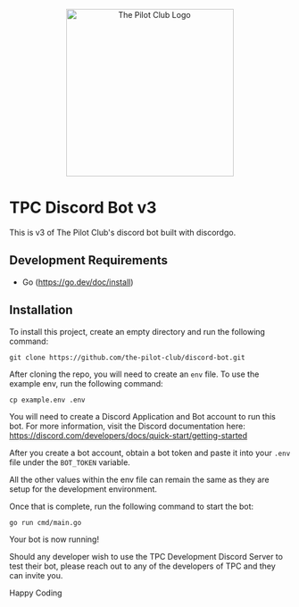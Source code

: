 <p align="center"><a href="https://thepilotclub.org" target="_blank"><img src="https://static1.squarespace.com/static/614689d3918044012d2ac1b4/t/616ff36761fabc72642806e3/1634726781251/TPC_FullColor_TransparentBg_1280x1024_72dpi.png" width="300" alt="The Pilot Club Logo"/></a></p>

# TPC Discord Bot v3

This is v3 of The Pilot Club's discord bot built with discordgo.


## Development Requirements

- Go (https://go.dev/doc/install)


## Installation

To install this project, create an empty directory and run the following command:

```
git clone https://github.com/the-pilot-club/discord-bot.git
```

After cloning the repo, you will need to create an ``env`` file. To use the example env, run the following command:

```
cp example.env .env
```

You will need to create a Discord Application and Bot account to run this bot. For more information, visit the Discord documentation here: https://discord.com/developers/docs/quick-start/getting-started

After you create a bot account, obtain a bot token and paste it into your ``.env`` file under the ``BOT_TOKEN`` variable.

All the other values within the env file can remain the same as they are setup for the development environment.

Once that is complete, run the following command to start the bot:

```
go run cmd/main.go
```

Your bot is now running! 

Should any developer wish to use the TPC Development Discord Server to test their bot, please reach out to any of the developers of TPC and they can invite you.

Happy Coding
